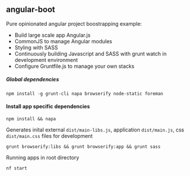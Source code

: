 ## angular-boot

Pure opinionated angular project boostrapping example:

* Build large scale app Angular.js
* CommonJS to manage Angular modules
* Styling with SASS
* Continuously building Javascript and SASS with grunt watch in development environment
* Configure Gruntfile.js to manage your own stacks

##### Global dependencies
    npm install -g grunt-cli napa browserify node-static foreman


#### Install app specific dependencies
 
    npm install && napa


Generates inital external `dist/main-libs.js`, application `dist/main.js`, css `dist/main.css` files for development
    
    grunt browserify:libs && grunt browserify:app && grunt sass


Running apps in root directory

    nf start
  
